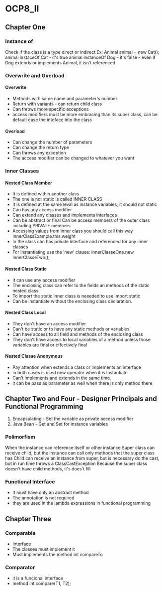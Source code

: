 # OCP8_II

## Chapter One
### Instance of
Check if the class is a type direct or indirect
Ex: 
Animal animal = new Cat(); 
animal instaceOf Cat -  it's true 
animal instanceOf Dog - it's false - even if Dog extends or implements Animal, it isn't referenced

### Overwrite and Overload
#### Overwrite
- Methods with same name and parameter's number
- Return with variants - can return child class
- Can throws more specific exceptions
- access modifiers must be more embracing than its super class, can be default case the inteface into the class

#### Overload
- Can change the number of parameters
- Can change the return type
- Can throws any exception
- The access modifier can be changed to whatever you want

### Inner Classes
#### Nested Class Member
- It is defined within another class
- The one is not static is called INNER CLASS
- It is defined  at the same leval as instance variables, it should not static
- Can has any access modifier
- Can extend any classes and implements interfaces
- Can be abstract or final
  Can be access members of the outer class including PRIVATE members
- Accessing values from inner class you should call this way InnerClassExample.this.weight
- In the class can has private interface and referenced for any inner classes
- For instantiating use the 'new' clause: innerClasseOne.new InnerClasseTwo();

#### Nested Class Static
- It can use any access modifier
- The enclosing class can refer to the fields an methods of the static nested class.
- To import the static inner class is neeeded to use import static
- Can be instantiate without the enclosing class declaration.

#### Nested Class Local
- They don't have an access modifier
- Can't be static or to have any static methods or variables
- Can have access to all field and methods of the enclosing class
- They don't have access to local variables of a method unless those variables are final or effectively final

#### Nested Classe Anonymous
- Pay attention when extends a class or implements an interface
- in both cases is used new operator when it is instantiate
- Can't implements and extends in the same time.
- it can be pass as parameter as well when there is only method there

## Chapter Two and Four - Designer Principals and Functional Programming
 1. Encapsulating - Set the variable as private access modifier
 2. Java Bean - Get and Set for instance variables
 
 ### Polimorfism
 When the instance can reference itself or other instance
 Super class can receive child, but the instance can call only methods that the super class has
 Child can receive an instance from super, but is necessary do the cast, but in run time throws a ClassCastException
 Because the super class doesn't have child methods, it's does't fill
 
 ### Functional Interface
- It must have only an abstract method
- The annotation is not required
- they are used in the lambda expressions in functional programming

## Chapter Three
### Comparable
- Interface
- The classes must implement it
- Must implements the method int compareTo

### Comparator
- it is a funcional interface
- method int compare(T1, T2);
